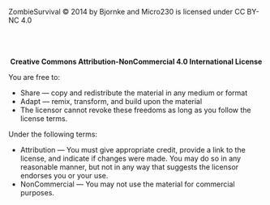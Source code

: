 ZombieSurvival © 2014 by Bjornke and Micro230 is licensed under CC BY-NC 4.0

<br>
<br>
<br>

<div width="100%">
  <div align="center">
    <b>Creative Commons Attribution-NonCommercial 4.0 International License</b>
  </div>

  You are free to:
  
  <ul>
    <li>Share — copy and redistribute the material in any medium or format</li>
    <li>Adapt — remix, transform, and build upon the material</li>
    <li>The licensor cannot revoke these freedoms as long as you follow the license terms.</li>
  </ul>
  
  Under the following terms:
  
  <ul>
    <li>Attribution — You must give appropriate credit, provide a link to the license, and indicate if changes were made. You may do so in any reasonable manner, but not in any way that suggests the licensor endorses you or your use.</li>
    <li>NonCommercial — You may not use the material for commercial purposes.</li>
  </ul>
</div>
